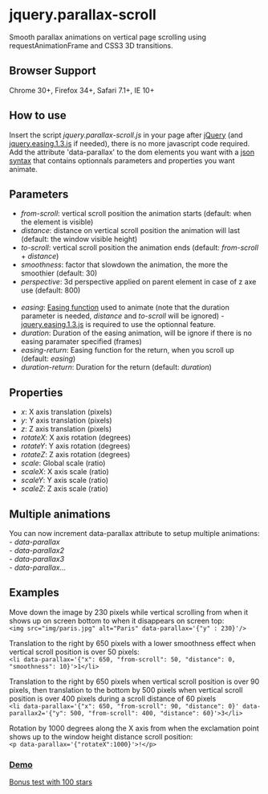 # jquery.parallax-scroll
Smooth parallax animations on vertical page scrolling using requestAnimationFrame and CSS3 3D transitions.

<h2>Browser Support</h2>
Chrome 30+, Firefox 34+, Safari 7.1+, IE 10+

<h2>How to use</h2>
Insert the script <em>jquery.parallax-scroll.js</em> in your page after <a href="http://jquery.com/download/" target="_blank">jQuery</a> (and <a href="http://gsgd.co.uk/sandbox/jquery/easing/jquery.easing.1.3.js" target="_blank">jquery.easing.1.3.js</a> if needed), there is no more javascript code required.<br/>
Add the attribute 'data-parallax' to the dom elements you want with a <a href="http://en.wikipedia.org/wiki/JSON#Data_types.2C_syntax_and_example" target="_blank">json syntax</a> that contains optionnals parameters and properties you want animate.

<h2>Parameters</h2>
<ul>
	<li><em>from-scroll</em>: vertical scroll position the animation starts (default: when the element is visible)</li>
	<li><em>distance</em>: distance on vertical scroll position the animation will last (default: the window visible height)</li>
	<li><em>to-scroll</em>: vertical scroll position the animation ends (default: <em>from-scroll</em> + <em>distance</em>)</li>
	<li><em>smoothness</em>: factor that slowdown the animation, the more the smoothier (default: 30)</li>
	<li><em>perspective</em>: 3d perspective applied on parent element in case of z axe use (default: 800)</li><br/>
	<li><em>easing</em>: <a href="http://gsgd.co.uk/sandbox/jquery/easing/" target="_blank">Easing function</a> used to animate (note that the duration parameter is needed, <em>distance</em> and <em>to-scroll</em> will be ignored) - <a href="http://gsgd.co.uk/sandbox/jquery/easing/jquery.easing.1.3.js" target="_blank">jquery.easing.1.3.js</a> is required to use the optionnal feature.</li>
	<li><em>duration</em>: Duration of the easing animation, will be ignore if there is no easing paramater specified (frames)
	<li><em>easing-return</em>: Easing function for the return, when you scroll up (default: <em>easing</em>)</li>
	<li><em>duration-return</em>: Duration for the return (default: <em>duration</em>)</li>
	
</ul>

<h2>Properties</h2>
<ul>
	<li><em>x</em>: X axis translation (pixels)</li>
	<li><em>y</em>: Y axis translation (pixels)</li>
	<li><em>z</em>: Z axis translation (pixels)</li>
	<li><em>rotateX</em>: X axis rotation (degrees)</li>
	<li><em>rotateY</em>: Y axis rotation (degrees)</li>
	<li><em>rotateZ</em>: Z axis rotation (degrees)</li>
	<li><em>scale</em>: Global scale (ratio)</li>
	<li><em>scaleX</em>: X axis scale (ratio)</li>
	<li><em>scaleY</em>: Y axis scale (ratio)</li>
	<li><em>scaleZ</em>: Z axis scale (ratio)</li>
</ul>

<h2>Multiple animations</h2>
You can now increment data-parallax attribute to setup multiple animations:<br/>
- <em>data-parallax</em><br/>
- <em>data-parallax2</em><br/>
- <em>data-parallax3</em><br/>
- <em>data-parallax...</em>

<h2>Examples</h2>
<p>
	Move down the image by 230 pixels while vertical scrolling from when it shows up on screen bottom to when it disappears on screen top:<br/>
	<code>&lt;img src="img/paris.jpg" alt="Paris" data-parallax='{"y" : 230}'/&gt;</code>
</p>
<p>
	Translation to the right by 650 pixels with a lower smoothness effect when vertical scroll position is over 50 pixels:<br/>
	<code>&lt;li data-parallax='{"x": 650, "from-scroll": 50, "distance": 0, "smoothness": 10}'&gt;1&lt;/li&gt;</code>
</p>
<p>
	Translation to the right by 650 pixels when vertical scroll position is over 90 pixels, then translation to the bottom by 500 pixels when vertical scroll position is over 400 pixels during a scroll distance of 60 pixels<br/>
	<code>&lt;li data-parallax='{"x": 650, "from-scroll": 90, "distance": 0}' data-parallax2='{"y": 500, "from-scroll": 400, "distance": 60}'&gt;3&lt;/li&gt;</code>
</p>
<p>
	Rotation by 1000 degrees along the X axis from when the exclamation point shows up to the window height distance scroll position:<br/>
	<code>&lt;p data-parallax='{"rotateX":1000}'&gt;!&lt;/p&gt;</code>
</p>

<h3><a href="http://free.matthieu.com/jquery.parallax-scroll/demo.html" target="_blank">Demo</a></h3>
<p><a href="http://free.matthieu.com/jquery.parallax-scroll/stars.html" target="_blank">Bonus test with 100 stars</a></p>